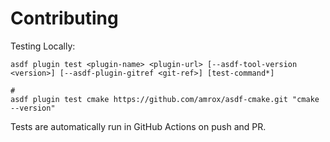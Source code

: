 # Contributing

Testing Locally:

```shell
asdf plugin test <plugin-name> <plugin-url> [--asdf-tool-version <version>] [--asdf-plugin-gitref <git-ref>] [test-command*]

#
asdf plugin test cmake https://github.com/amrox/asdf-cmake.git "cmake --version"
```

Tests are automatically run in GitHub Actions on push and PR.
